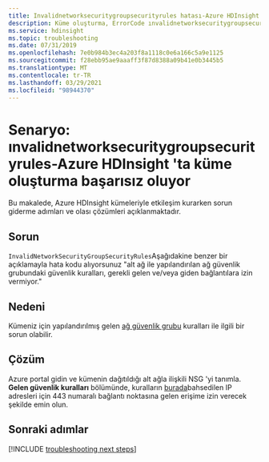 ```yaml
---
title: Invalidnetworksecuritygroupsecurityrules hatası-Azure HDInsight
description: Küme oluşturma, ErrorCode ınvalidnetworksecuritygroupsecurityrules ile başarısız oluyor
ms.service: hdinsight
ms.topic: troubleshooting
ms.date: 07/31/2019
ms.openlocfilehash: 7e0b984b3ec4a203f8a1118c0e6a166c5a9e1125
ms.sourcegitcommit: f28ebb95ae9aaaff3f87d8388a09b41e0b3445b5
ms.translationtype: MT
ms.contentlocale: tr-TR
ms.lasthandoff: 03/29/2021
ms.locfileid: "98944370"
---
```

# <a name="scenario-invalidnetworksecuritygroupsecurityrules---cluster-creation-fails-in-azure-hdinsight"></a>Senaryo: ınvalidnetworksecuritygroupsecurityrules-Azure HDInsight 'ta küme oluşturma başarısız oluyor

Bu makalede, Azure HDInsight kümeleriyle etkileşim kurarken sorun giderme adımları ve olası çözümleri açıklanmaktadır.

## <a name="issue"></a>Sorun

`InvalidNetworkSecurityGroupSecurityRules`Aşağıdakine benzer bir açıklamayla hata kodu alıyorsunuz "alt ağ ile yapılandırılan ağ güvenlik grubundaki güvenlik kuralları, gerekli gelen ve/veya giden bağlantılara izin vermiyor."

## <a name="cause"></a>Nedeni

Kümeniz için yapılandırılmış gelen [ağ güvenlik grubu](../../virtual-network/virtual-network-vnet-plan-design-arm.md) kuralları ile ilgili bir sorun olabilir.

## <a name="resolution"></a>Çözüm

Azure portal gidin ve kümenin dağıtıldığı alt ağla ilişkili NSG 'yi tanımla. **Gelen güvenlik kuralları** bölümünde, kuralların [burada](../control-network-traffic.md)bahsedilen IP adresleri için 443 numaralı bağlantı noktasına gelen erişime izin verecek şekilde emin olun.

## <a name="next-steps"></a>Sonraki adımlar

[!INCLUDE [troubleshooting next steps](../../../includes/hdinsight-troubleshooting-next-steps.md)]